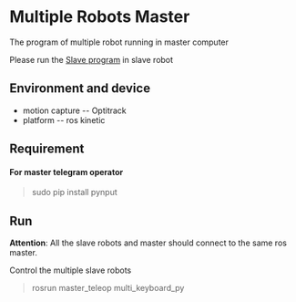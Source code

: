 # Multiple Robots Master
The program of multiple robot running in master computer

Please run the [Slave program](https://github.com/hanruihua/slave_multirobot) in slave robot
 
## Environment and device

- motion capture -- Optitrack
- platform -- ros kinetic

## Requirement 

#### For master telegram operator

> sudo pip install pynput

## Run 
**Attention**: All the slave robots and master should connect to the same ros master. 

Control the multiple slave robots
> rosrun master_teleop multi_keyboard_py 



